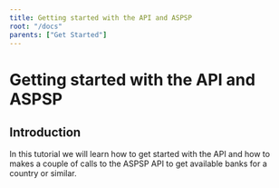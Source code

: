 ```yaml
---
title: Getting started with the API and ASPSP
root: "/docs"
parents: ["Get Started"]
---
```

# Getting started with the API and ASPSP

## Introduction

In this tutorial we will learn how to get started with the API and how to makes a couple of calls
to the ASPSP API to get available banks for a country or similar.
